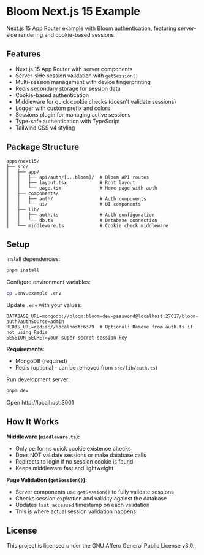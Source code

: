 # Bloom Next.js 15 Example

Next.js 15 App Router example with Bloom authentication, featuring server-side rendering and cookie-based sessions.

## Features

- Next.js 15 App Router with server components
- Server-side session validation with `getSession()`
- Multi-session management with device fingerprinting
- Redis secondary storage for session data
- Cookie-based authentication
- Middleware for quick cookie checks (doesn't validate sessions)
- Logger with custom prefix and colors
- Sessions plugin for managing active sessions
- Type-safe authentication with TypeScript
- Tailwind CSS v4 styling

## Package Structure

```
apps/next15/
├── src/
│   ├── app/
│   │   ├── api/auth/[...bloom]/  # Bloom API routes
│   │   ├── layout.tsx            # Root layout
│   │   └── page.tsx              # Home page with auth
│   ├── components/
│   │   ├── auth/                 # Auth components
│   │   └── ui/                   # UI components
│   ├── lib/
│   │   ├── auth.ts               # Auth configuration
│   │   └── db.ts                 # Database connection
│   └── middleware.ts             # Cookie check middleware
```

## Setup

Install dependencies:

```bash
pnpm install
```

Configure environment variables:

```bash
cp .env.example .env
```

Update `.env` with your values:

```env
DATABASE_URL=mongodb://bloom:bloom-dev-password@localhost:27017/bloom-auth?authSource=admin
REDIS_URL=redis://localhost:6379  # Optional: Remove from auth.ts if not using Redis
SESSION_SECRET=your-super-secret-session-key
```

**Requirements:**
- MongoDB (required)
- Redis (optional - can be removed from `src/lib/auth.ts`)

Run development server:

```bash
pnpm dev
```

Open http://localhost:3001

## How It Works

**Middleware (`middleware.ts`):**
- Only performs quick cookie existence checks
- Does NOT validate sessions or make database calls
- Redirects to login if no session cookie is found
- Keeps middleware fast and lightweight

**Page Validation (`getSession()`):**
- Server components use `getSession()` to fully validate sessions
- Checks session expiration and validity against the database
- Updates `last_accessed` timestamp on each validation
- This is where actual session validation happens

## License

This project is licensed under the GNU Affero General Public License v3.0.
